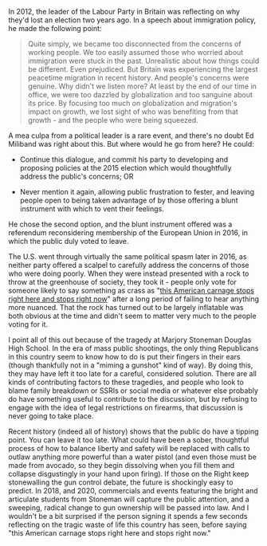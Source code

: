 In 2012, the leader of the Labour Party in Britain was reflecting on why they'd lost an election two years ago. In a speech about immigration policy, he made the following point:

> Quite simply, we became too disconnected from the concerns of working people. We too easily assumed those who worried about immigration were stuck in the past. Unrealistic about how things could be different. Even prejudiced. But Britain was experiencing the largest peacetime migration in recent history. And people's concerns were genuine. Why didn't we listen more? At least by the end of our time in office, we were too dazzled by globalization and too sanguine about its price. By focusing too much on globalization and migration's impact on growth, we lost sight of who was benefiting from that growth - and the people who were being squeezed.

A mea culpa from a political leader is a rare event, and there's no doubt Ed Miliband was right about this. But where would he go from here? He could:

* Continue this dialogue, and commit his party to developing and proposing policies at the 2015 election which would thoughtfully address the public's concerns; OR

* Never mention it again, allowing public frustration to fester, and leaving people open to being taken advantage of by those offering a blunt instrument with which to vent their feelings.

He chose the second option, and the blunt instrument offered was a referendum reconsidering membership of the European Union in 2016, in which the public duly voted to leave. 

The U.S. went through virtually the same political spasm later in 2016, as neither party offered a scalpel to carefully address the concerns of those who were doing poorly. When they were instead presented with a rock to throw at the greenhouse of society, they took it - people only vote for someone likely to say  something as crass as "[this American carnage stops right here and stops right now][1]" after a long period of failing to hear anything more nuanced. That the rock has turned out to be largely inflatable was both obvious at the time and didn't seem to matter very much to the people voting for it.

I point all of this out because of the tragedy at Marjory Stoneman Douglas High School. In the era of mass public shootings, the only thing Republicans in this country seem to know how to do is put their fingers in their ears (though thankfully not in a "miming a gunshot" kind of way). By doing this, they may have left it too late for a careful, considered solution. There are all kinds of contributing factors to these tragedies, and people who look to blame family breakdown or SSRIs or social media or whatever else probably do have something useful to contribute to the discussion, but by refusing to engage with the idea of legal restrictions on firearms, that discussion is never going to take place. 

Recent history (indeed all of history) shows that the public do have a tipping point. You can leave it too late. What could have been a sober, thoughtful process of how to balance liberty and safety will be replaced with calls to outlaw anything more powerful than a water pistol (and even those must be made from avocado, so they begin dissolving when you fill them and collapse disgustingly in your hand upon firing). If those on the Right keep stonewalling the gun control debate, the future is shockingly easy to predict. In 2018, and 2020, commercials and events featuring the bright and articulate students from Stoneman will capture the public attention, and a sweeping, radical change to gun ownership will be passed into law. And I wouldn't be a bit surprised if the person signing it spends a few seconds reflecting on the tragic waste of life this country has seen, before saying "this American carnage stops right here and stops right now."

[1]: https://www.cnn.com/2017/01/20/politics/trump-inaugural-address/index.html
